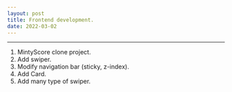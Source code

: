 ```yaml
---
layout: post
title: Frontend development.
date: 2022-03-02
---
```


***

1. MintyScore clone project.
  1. Add swiper.
  2. Modify navigation bar (sticky, z-index).
  3. Add Card.
  4. Add many type of swiper.